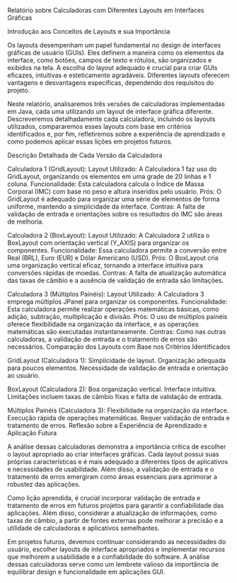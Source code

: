 Relatório sobre Calculadoras com Diferentes Layouts em Interfaces Gráficas

Introdução aos Conceitos de Layouts e sua Importância

Os layouts desempenham um papel fundamental no design de interfaces gráficas de usuário (GUIs). Eles definem a maneira como os elementos da interface, como botões, campos de texto e rótulos, são organizados e exibidos na tela. A escolha do layout adequado é crucial para criar GUIs eficazes, intuitivas e esteticamente agradáveis. Diferentes layouts oferecem vantagens e desvantagens específicas, dependendo dos requisitos do projeto.

Neste relatório, analisaremos três versões de calculadoras implementadas em Java, cada uma utilizando um layout de interface gráfica diferente. Descreveremos detalhadamente cada calculadora, incluindo os layouts utilizados, compararemos esses layouts com base em critérios identificados e, por fim, refletiremos sobre a experiência de aprendizado e como podemos aplicar essas lições em projetos futuros.

Descrição Detalhada de Cada Versão da Calculadora

Calculadora 1 (GridLayout):
Layout Utilizado: A Calculadora 1 faz uso do GridLayout, organizando os elementos em uma grade de 20 linhas e 1 coluna.
Funcionalidade: Esta calculadora calcula o Índice de Massa Corporal (IMC) com base no peso e altura inseridos pelo usuário.
Prós: O GridLayout é adequado para organizar uma série de elementos de forma uniforme, mantendo a simplicidade da interface.
Contras: A falta de validação de entrada e orientações sobre os resultados do IMC são áreas de melhoria.

Calculadora 2 (BoxLayout):
Layout Utilizado: A Calculadora 2 utiliza o BoxLayout com orientação vertical (Y_AXIS) para organizar os componentes.
Funcionalidade: Essa calculadora permite a conversão entre Real (BRL), Euro (EUR) e Dólar Americano (USD).
Prós: O BoxLayout cria uma organização vertical eficaz, tornando a interface intuitiva para conversões rápidas de moedas.
Contras: A falta de atualização automática das taxas de câmbio e a ausência de validação de entrada são limitações.

Calculadora 3 (Múltiplos Painéis):
Layout Utilizado: A Calculadora 3 emprega múltiplos JPanel para organizar os componentes.
Funcionalidade: Esta calculadora permite realizar operações matemáticas básicas, como adição, subtração, multiplicação e divisão.
Prós: O uso de múltiplos painéis oferece flexibilidade na organização da interface, e as operações matemáticas são executadas instantaneamente.
Contras: Como nas outras calculadoras, a validação de entrada e o tratamento de erros são necessários.
Comparação dos Layouts com Base nos Critérios Identificados

GridLayout (Calculadora 1):
Simplicidade de layout.
Organização adequada para poucos elementos.
Necessidade de validação de entrada e orientação ao usuário.

BoxLayout (Calculadora 2):
Boa organização vertical.
Interface intuitiva.
Limitações incluem taxas de câmbio fixas e falta de validação de entrada.

Múltiplos Painéis (Calculadora 3):
Flexibilidade na organização da interface.
Execução rápida de operações matemáticas.
Requer validação de entrada e tratamento de erros.
Reflexão sobre a Experiência de Aprendizado e Aplicação Futura

A análise dessas calculadoras demonstra a importância crítica de escolher o layout apropriado ao criar interfaces gráficas. Cada layout possui suas próprias características e é mais adequado a diferentes tipos de aplicativos e necessidades de usabilidade. Além disso, a validação de entrada e o tratamento de erros emergiram como áreas essenciais para aprimorar a robustez das aplicações.

Como lição aprendida, é crucial incorporar validação de entrada e tratamento de erros em futuros projetos para garantir a confiabilidade das aplicações. Além disso, considerar a atualização de informações, como taxas de câmbio, a partir de fontes externas pode melhorar a precisão e a utilidade de calculadoras e aplicativos semelhantes.

Em projetos futuros, devemos continuar considerando as necessidades do usuário, escolher layouts de interface apropriados e implementar recursos que melhorem a usabilidade e a confiabilidade do software. A análise dessas calculadoras serve como um lembrete valioso da importância de equilibrar design e funcionalidade em aplicações GUI.
